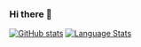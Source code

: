 ### Hi there 👋

[![GitHub stats](https://github-readme-stats.vercel.app/api?username=bluestyle97&count_private=true&theme=vue&show_icons=true)]()
[![Language Stats](https://github-readme-stats.vercel.app/api/top-langs/?username=bluestyle97&langs_count=8&theme=vue&layout=compact)]()
<!--
**bluestyle97/bluestyle97** is a ✨ _special_ ✨ repository because its `README.md` (this file) appears on your GitHub profile.

Here are some ideas to get you started:

- 🔭 I’m currently working on ...
- 🌱 I’m currently learning ...
- 👯 I’m looking to collaborate on ...
- 🤔 I’m looking for help with ...
- 💬 Ask me about ...
- 📫 How to reach me: ...
- 😄 Pronouns: ...
- ⚡ Fun fact: ...
-->
